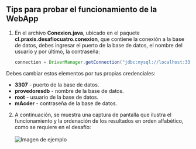 ## Tips para probar el funcionamiento de la WebApp

1. En el archivo **Conexion.java**, ubicado en el paquete **cl.praxis.desafiocuatro.conexion**, que contiene la conexión a la base de datos, debes ingresar el puerto de la base de datos, el nombre del usuario y por último, la contraseña:

   ```java
   connection = DriverManager.getConnection("jdbc:mysql://localhost:3307/provedoresdb", "root", "mAcder");
Debes cambiar estos elementos por tus propias credenciales:
- **3307** - puerto de la base de datos.
- **provedoresdb** - nombre de la base de datos.
- **root** - usuario de la base de datos.
- **mAcder** - contraseña de la base de datos.

2. A continuación, se muestra una captura de pantalla que ilustra el funcionamiento y la ordenación de los resultados en orden alfabético, como se requiere en el desafío:<br>
<br>   ![Imagen de ejemplo](src/main/webapp/assets/img/captura_pantalla_funccionamiento.png)

